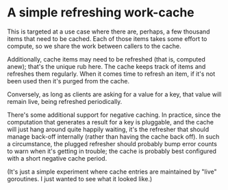 # A simple refreshing work-cache

This is targeted at a use case where there are, perhaps, a few thousand
items that need to be cached. Each of those items takes some effort to
compute, so we share the work between callers to the cache.

Additionally, cache items may need to be refreshed (that is, computed anew);
that's the unique rub here. The cache keeps track of items and refreshes
them regularly. When it comes time to refresh an item, if it's not been used
then it's purged from the cache.

Conversely, as long as clients are asking for a value for a key, that value
will remain live, being refreshed periodically.

There's some additional support for negative caching. In practice, since
the computation that generates a result for a key is pluggable, and the
cache will just hang around quite happily waiting, it's the
refresher that should manage back-off internally (rather than having the
cache back off). In such a circumstance, the plugged refresher should probably
bump error counts to warn when it's getting in trouble; the cache is probably
best configured with a short negative cache period.

(It's just a simple experiment where cache entries are maintained by "live"
goroutines. I just wanted to see what it looked like.)
